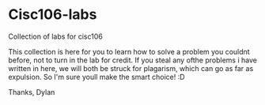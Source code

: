 # Cisc106-labs
Collection of labs for cisc106

This collection is here for you to learn how to solve a problem you couldnt before, not to turn in the lab for credit. If you steal any ofthe problems i have written in here, we will both be struck for plagarism, which can go as far as expulsion. So I'm sure youll make the smart choice! :D

Thanks,
Dylan

